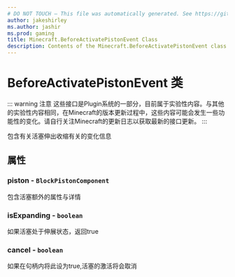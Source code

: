 ```yaml
---
# DO NOT TOUCH — This file was automatically generated. See https://github.com/Mojang/MinecraftScriptingApiDocsGenerator to modify descriptions, examples, etc.
author: jakeshirley
ms.author: jashir
ms.prod: gaming
title: Minecraft.BeforeActivatePistonEvent Class
description: Contents of the Minecraft.BeforeActivatePistonEvent class.
---
```

# BeforeActivatePistonEvent 类

::: warning 注意
这些接口是Plugin系统的一部分，目前属于实验性内容。与其他的实验性内容相同，在Minecraft的版本更新过程中，这些内容可能会发生一些功能性的变化。请自行关注Minecraft的更新日志以获取最新的接口更新。
:::

包含有关活塞伸出收缩有关的变化信息

## 属性

### **piston** - `BlockPistonComponent`

包含活塞额外的属性与详情

### **isExpanding** - `boolean`

如果活塞处于伸展状态，返回true

### **cancel** - `boolean`

如果在句柄内将此设为true,活塞的激活将会取消
